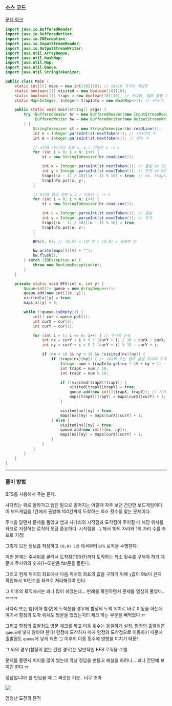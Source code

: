 ### 소스 코드

[문제 링크](https://www.acmicpc.net/problem/16928)

```java
import java.io.BufferedReader;
import java.io.BufferedWriter;
import java.io.IOException;
import java.io.InputStreamReader;
import java.io.OutputStreamWriter;
import java.util.ArrayDeque;
import java.util.HashMap;
import java.util.Map;
import java.util.Queue;
import java.util.StringTokenizer;

public class Main {
    static int[][] maps = new int[10][10]; // 10x10 크기의 게임판
    static boolean[][] visited = new boolean[10][10];
    static boolean[][] traps = new boolean[10][10]; // 사다리, 뱀의 출발 위치
    static Map<Integer, Integer> trapInfo = new HashMap<>(); // 사다리, 뱀 정보

    public static void main(String[] args) {
        try (BufferedReader br = new BufferedReader(new InputStreamReader(System.in));
             BufferedWriter bw = new BufferedWriter(new OutputStreamWriter(System.out))
        ) {
            StringTokenizer st = new StringTokenizer(br.readLine());
            int n = Integer.parseInt(st.nextToken()); // 사다리의 수
            int m = Integer.parseInt(st.nextToken()); // 뱀의 수

            // n만큼 사다리의 정보 x, y / 이동은 x -> y
            for (int i = 0; i < n; i++) {
                st = new StringTokenizer(br.readLine());

                int x = Integer.parseInt(st.nextToken()); // 출발 ex.32
                int y = Integer.parseInt(st.nextToken()); // 도착 ex.62
                traps[(x - 1) / 10][(x - 1) % 10] = true; // ex. traps[3][1] = true;
                trapInfo.put(x, y);
            }

            // m만큼 뱀의 정보 u,v / 이동은 u -> v
            for (int i = 0; i < m; i++) {
                st = new StringTokenizer(br.readLine());

                int u = Integer.parseInt(st.nextToken()); // 출발
                int v = Integer.parseInt(st.nextToken()); // 도착
                traps[(u - 1) / 10][(u - 1) % 10] = true;
                trapInfo.put(u, v);
            }

            BFS(0, 0); // (0,0) = 1번 칸 / (9,9) = 100번 칸

            bw.write(maps[9][9] + "");
            bw.flush();
        } catch (IOException e) {
            throw new RuntimeException(e);
        }
    }

    private static void BFS(int x, int y) {
        Queue<int[]> queue = new ArrayDeque<>();
        queue.add(new int[]{x, y});
        visited[x][y] = true;
        maps[x][y] = 0;

        while (!queue.isEmpty()) {
            int[] cur = queue.poll();
            int curX = cur[0];
            int curY = cur[1];

            for (int i = 1; i <= 6; i++) { // 주사위 1~6
                int nx = curY + i > 9 ? (curY + i) / 10 + curX : curX;
                int ny = curY + i > 9 ? (curY + i) % 10 : curY + i;

                if (nx < 10 && ny < 10 && !visited[nx][ny]) {
                    if (traps[nx][ny]) { // 사다리 또는 뱀의 출발 위치에 도착했을 경우
                        Integer num = trapInfo.get(nx * 10 + ny + 1) - 1; // 사다리 또는 뱀의 도착지점 확인
                        int trapX = num / 10;
                        int trapY = num % 10;

                        if (!visited[trapX][trapY]) {
                            visited[trapX][trapY] = true;
                            queue.add(new int[]{trapX, trapY}); // 사다리 또는 뱀의 도착 위치로 이동
                            maps[trapX][trapY] = maps[curX][curY] + 1; // 도착 즉시 이동하기 때문에 이동 횟수는 동일
                        }

                        visited[nx][ny] = true;
                        maps[nx][ny] = maps[curX][curY] + 1;
                    } else {
                        visited[nx][ny] = true;
                        queue.add(new int[]{nx, ny});
                        maps[nx][ny] = maps[curX][curY] + 1;
                    }
                }
            }
        }
    }
}
```

---

### 풀이 방법

BFS를 사용해서 푸는 문제.

사다리는 위로 올라가고 뱀은 밑으로 떨어지는 어릴때 자주 보던 간단한 보드게임이다. 이 보드게임을 1칸에서 출발해 100칸까지 도착하는 최소 횟수를 찾는 문제이다.

주석을 달면서 문제를 풀었고 뱀과 사다리의 시작점과 도착점이 주어질 때 해당 위치를 좌표로 저장하는 로직이 쪼금 중요하다.
시작점을 `-1` 해서 10의 자리와 1의 자리 수를 좌표로 지정! 

그렇게 모든 정보를 저장하고 `(0,0) 1칸` 에서부터 `BFS` 로직을 수행한다.

이번 문제는 주사위를 굴려서 도착점(100칸)까지 도착하는 최소 횟수를 구해야 하기 때문에 주사위의 숫자(1~6)만큼 for문을 돌린다.

그리고 현재 위치의 좌표에서 다음 위치의 좌표의 값을 구하기 위해 `y`값이 9보다 큰지 확인해서 10진수를 좌표로 처리해줘야 한다.

그 이후의 로직에서는 꽤나 많이 헤맸는데... 반례를 확인하면서 문제를 열심히 풀었다.. ㅠㅠㅠ

사다리 또는 뱀(이하 함정)에 도착했을 경우에 함정의 도착 위치로 바로 이동을 하는데 여기서 함정의 도착 위치도 방문을 했었는지!!! 체크 하는 부분을 빼먹었다 ㅠ 

그리고 함정의 출발점도 방문 체크를 하고 이동 횟수는 동일하게 설정.
함정의 출발점은 `queue`에 넣지 않아야 한다! 함정에 도착하자 마자 함정의 도착점으로 이동하기 때문에 출발점도 `queue`에 넣게 되면 그 이후의 이동 횟수에 영향을 미치기 때문!

그 외의 경우(함정이 없는 칸인 경우)는 일반적인 BFS 로직을 수행.

문제를 풀면서 머리를 많이 썼는데 막상 정답을 만들고 해설을 하려니... 꽤나 간단해 보이긴 한다 ㅠ 

정답입니다! 를 만났을 때 그 짜릿한 기분.. 너무 조아

![](https://velog.velcdn.com/images/tmdgh717/post/49f47b80-be98-4655-8403-9823e5e3989b/image.png)

엄청난 도전의 흔적
